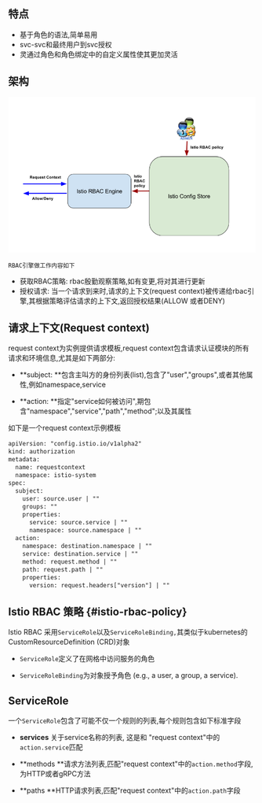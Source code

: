 ## 特点

* 基于角色的语法,简单易用
* svc-svc和最终用户到svc授权
* 灵通过角色和角色绑定中的自定义属性使其更加灵活

## 架构

![](/assets/rbac-istioimport.png)

```
RBAC引擎做工作内容如下
```

* 获取RBAC策略: rbac殷勤观察策略,如有变更,将对其进行更新
* 授权请求: 当一个请求到来时,请求的上下文\(request context\)被传递给rbac引擎,其根据策略评估请求的上下文,返回授权结果\(ALLOW 或者DENY\)

## 请求上下文\(Request context\)

request context为实例提供请求模板,request context包含请求认证模块的所有请求和环境信息,尤其是如下两部分:

* **subject: **包含主叫方的身份列表\(list\),包含了"user","groups",或者其他属性,例如namespace,service

* **action: **指定"service如何被访问",期包含"namespace","service","path","method";以及其属性

如下是一个request context示例模板

```
apiVersion: "config.istio.io/v1alpha2"
kind: authorization
metadata:
  name: requestcontext
  namespace: istio-system
spec:
  subject:
    user: source.user | ""
    groups: ""
    properties:
      service: source.service | ""
      namespace: source.namespace | ""
  action:
    namespace: destination.namespace | ""
    service: destination.service | ""
    method: request.method | ""
    path: request.path | ""
    properties:
      version: request.headers["version"] | ""
```

## Istio RBAC 策略 {#istio-rbac-policy}

Istio RBAC 采用`ServiceRole`以及`ServiceRoleBinding,`其类似于kubernetes的CustomResourceDefinition \(CRD\)对象

* `ServiceRole`定义了在网格中访问服务的角色

* `ServiceRoleBinding`为对象授予角色  \(e.g., a user, a group, a service\).

## ServiceRole

一个`ServiceRole`包含了可能不仅一个规则的列表,每个规则包含如下标准字段

* **services** 关于service名称的列表, 这是和 "request context"中的`action.service`匹配
* **methods **请求方法列表,匹配"request context"中的`action.method`字段,为HTTP或者gRPC方法

* **paths **HTTP请求列表,匹配"request context"中的`action.path`字段



